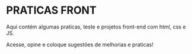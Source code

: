 # PRATICAS FRONT
Aqui contém algumas praticas, teste e projetos front-end com html, css e JS.

Acesse, opine e coloque sugestões de melhorias e praticas!

